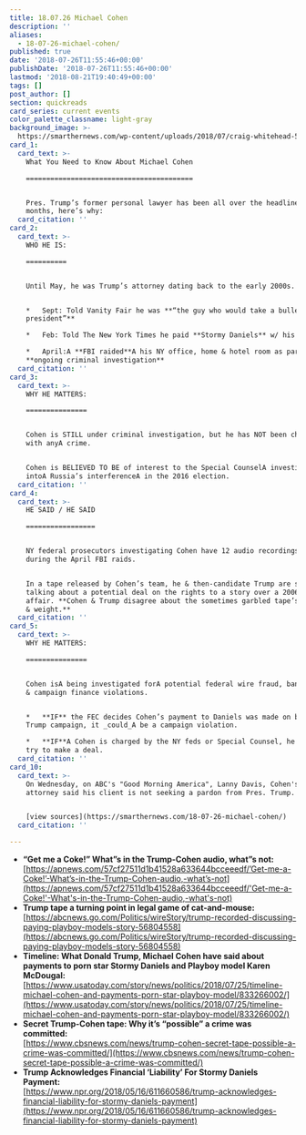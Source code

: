 ```yaml
---
title: 18.07.26 Michael Cohen
description: ''
aliases:
  - 18-07-26-michael-cohen/
published: true
date: '2018-07-26T11:55:46+00:00'
publishDate: '2018-07-26T11:55:46+00:00'
lastmod: '2018-08-21T19:40:49+00:00'
tags: []
post_author: []
section: quickreads
card_series: current events
color_palette_classname: light-gray
background_image: >-
  https://smarthernews.com/wp-content/uploads/2018/07/craig-whitehead-574814-unsplash-scaled.jpg
card_1:
  card_text: >-
    What You Need to Know About Michael Cohen

    =========================================


    Pres. Trump’s former personal lawyer has been all over the headlines for
    months, here’s why:
  card_citation: ''
card_2:
  card_text: >-
    WHO HE IS:

    ==========


    Until May, he was Trump’s attorney dating back to the early 2000s.


    *   Sept: Told Vanity Fair he was **“the guy who would take a bullet the
    president”**

    *   Feb: Told The New York Times he paid **Stormy Daniels** w/ his own $

    *   April:A **FBI raided**A his NY office, home & hotel room as part of an
    **ongoing criminal investigation**
  card_citation: ''
card_3:
  card_text: >-
    WHY HE MATTERS:

    ===============


    Cohen is STILL under criminal investigation, but he has NOT been charged
    with anyA crime.


    Cohen is BELIEVED TO BE of interest to the Special CounselA investigation
    intoA Russia’s interferenceA in the 2016 election.
  card_citation: ''
card_4:
  card_text: >-
    HE SAID / HE SAID

    =================


    NY federal prosecutors investigating Cohen have 12 audio recordings seized
    during the April FBI raids.


    In a tape released by Cohen’s team, he & then-candidate Trump are said to be
    talking about a potential deal on the rights to a story over a 2006 alleged
    affair. **Cohen & Trump disagree about the sometimes garbled tape’s meaning
    & weight.**
  card_citation: ''
card_5:
  card_text: >-
    WHY HE MATTERS:

    ===============


    Cohen isA being investigated forA potential federal wire fraud, bank fraudA
    & campaign finance violations.


    *   **IF** the FEC decides Cohen’s payment to Daniels was made on behalf of
    Trump campaign, it _could_A be a campaign violation.

    *   **IF**A Cohen is charged by the NY feds or Special Counsel, he _could_
    try to make a deal.
  card_citation: ''
card_10:
  card_text: >-
    On Wednesday, on ABC's "Good Morning America", Lanny Davis, Cohen's personal
    attorney said his client is not seeking a pardon from Pres. Trump.


    [view sources](https://smarthernews.com/18-07-26-michael-cohen/)
  card_citation: ''

---
```

*   **“Get me a Coke!” What”s in the Trump-Cohen audio, what”s not:**  
    [https://apnews.com/57cf27511d1b41528a633644bcceeedf/’Get-me-a-Coke!’-What’s-in-the-Trump-Cohen-audio,-what’s-not](https://apnews.com/57cf27511d1b41528a633644bcceeedf/'Get-me-a-Coke!'-What's-in-the-Trump-Cohen-audio,-what's-not)
*   **Trump tape a turning point in legal game of cat-and-mouse:**  
    [https://abcnews.go.com/Politics/wireStory/trump-recorded-discussing-paying-playboy-models-story-56804558](https://abcnews.go.com/Politics/wireStory/trump-recorded-discussing-paying-playboy-models-story-56804558)
*   **Timeline: What Donald Trump, Michael Cohen have said about payments to porn star Stormy Daniels and Playboy model Karen McDougal:**  
    [https://www.usatoday.com/story/news/politics/2018/07/25/timeline-michael-cohen-and-payments-porn-star-playboy-model/833266002/](https://www.usatoday.com/story/news/politics/2018/07/25/timeline-michael-cohen-and-payments-porn-star-playboy-model/833266002/)
*   **Secret Trump-Cohen tape: Why it’s “possible” a crime was committed:**  
    [https://www.cbsnews.com/news/trump-cohen-secret-tape-possible-a-crime-was-committed/](https://www.cbsnews.com/news/trump-cohen-secret-tape-possible-a-crime-was-committed/)
*   **Trump Acknowledges Financial ‘Liability’ For Stormy Daniels Payment:**  
    [https://www.npr.org/2018/05/16/611660586/trump-acknowledges-financial-liability-for-stormy-daniels-payment](https://www.npr.org/2018/05/16/611660586/trump-acknowledges-financial-liability-for-stormy-daniels-payment)